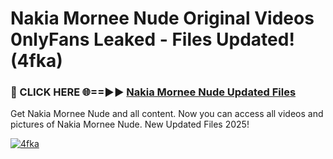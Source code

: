 # Nakia Mornee Nude Original Videos 0nlyFans Leaked - Files Updated! (4fka)

<h3>🔴 CLICK HERE 🌐==►► <a href="https://tinyurl.com/y5r63du9" rel="nofollow">Nakia Mornee Nude Updated Files</a></h3>

Get Nakia Mornee Nude and all content. Now you can access all videos and pictures of Nakia Mornee Nude. New Updated Files 2025!

[![4fka](https://i.imgur.com/UVo9nyh.gif)](https://tinyurl.com/y5r63du9)